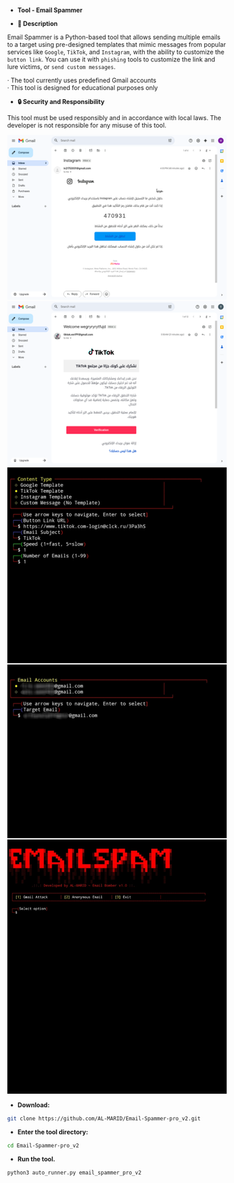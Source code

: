 - **Tool - Email Spammer**

- **📝 Description**

Email Spammer is a Python-based tool that allows sending multiple emails to a target using pre-designed templates that mimic messages from popular services like `Google`, `TikTok`, and `Instagram`, with the ability to customize the `button link`. You can use it with `phishing` tools to customize the link and lure victims, or `send custom messages`.

· The tool currently uses predefined Gmail accounts  
· This tool is designed for educational purposes only

- **🔒 Security and Responsibility**

This tool must be used responsibly and in accordance with local laws. The developer is not responsible for any misuse of this tool.

<div class="simple-gallery">
  <img src="src/0c10a4d0-a20c-11f0-9b31-55dab93f9308.webp" alt="">
  <img src="src/be8ef570-9e8e-11f0-91e1-33d488bd953d.png" alt="">
  <img src="src/email_spammer_pro_v2...jpg" alt="">
  <img src="src/email_spammer_pro_v2..jpg" alt="">
  <img src="src/email_spammer_pro_v2.jpg" alt="">
</div>

- **Download:**
```bash
git clone https://github.com/AL-MARID/Email-Spammer-pro_v2.git
```
- **Enter the tool directory:**
```bash
cd Email-Spammer-pro_v2
```
- **Run the tool.**
```bash
python3 auto_runner.py email_spammer_pro_v2
```

